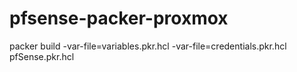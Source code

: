 # pfsense-packer-proxmox
 
packer build -var-file=variables.pkr.hcl -var-file=credentials.pkr.hcl pfSense.pkr.hcl
